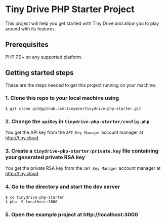 # Tiny Drive PHP Starter Project

This project will help you get started with Tiny Drive and allow you to play around with its features.

## Prerequisites

PHP 7.0+ on any supported platform.

## Getting started steps

These are the steps needed to get this project running on your machine:

### 1. Clone this repo to your local machine using

```
$ git clone git@github.com:tinymce/tinydrive-php-starter.git
```

### 2. Change the `apiKey` in `tinydrive-php-starter/config.php`

You get the API key from the `API Key Manager` account manager at http://tiny.cloud.

### 3. Create a `tinydrive-php-starter/private.key` file containing your generated private RSA key

You get the private RSA key from the `JWT Key Manager` account manager at http://tiny.cloud.

### 4. Go to the directory and start the dev server

```
$ cd tinydrive-php-starter
$ php -S localhost:3000
```

### 5. Open the example project at http://localhost:3000
